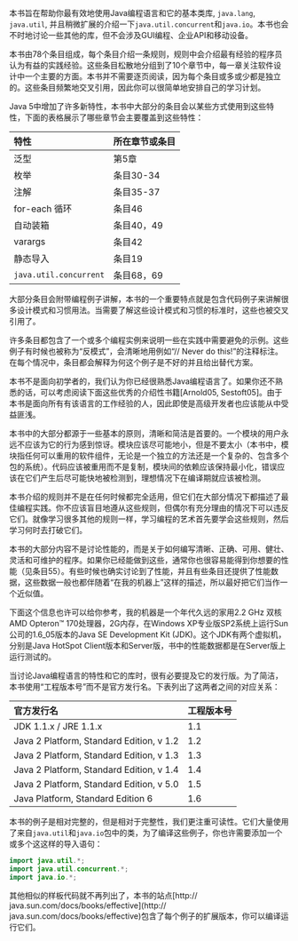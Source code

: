 本书旨在帮助你最有效地使用Java编程语言和它的基本类库, `java.lang`, `java.util`, 并且稍微扩展的介绍一下`java.util.concurrent`和`java.io`。本书也会不时地讨论一些其他的库，但不会涉及GUI编程、企业API和移动设备。

本书由78个条目组成，每个条目介绍一条规则，规则中会介绍最有经验的程序员认为有益的实践经验。这些条目松散地分组到了10个章节中，每一章关注软件设计中一个主要的方面。本书并不需要逐页阅读，因为每个条目或多或少都是独立的。这些条目频繁地交叉引用，因此你可以很简单地安排自己的学习计划。  

Java 5中增加了许多新特性，本书中大部分的条目会以某些方式使用到这些特性，下面的表格展示了哪些章节会主要覆盖到这些特性：

| 特性 | 所在章节或条目 |  
| :-- | :-- |    
| 泛型 | 第5章 |  
| 枚举 | 条目30-34 |
| 注解 | 条目35-37 |
| for-each 循环 | 条目46 | 
| 自动装箱 | 条目40，49 |  
| varargs | 条目42 |  
| 静态导入 | 条目19 |  
| `java.util.concurrent` | 条目68，69 |  

大部分条目会附带编程例子讲解，本书的一个重要特点就是包含代码例子来讲解很多设计模式和习惯用法。当需要了解这些设计模式和习惯的标准时，这些也被交叉引用了。  

许多条目都包含了一个或多个编程实例来说明一些在实践中需要避免的示例。这些例子有时候也被称为“反模式”，会清晰地用例如“// Never do this!”的注释标注。在每个情况中，条目都会解释为何这个例子是不好的并且给出替代方案。  

本书不是面向初学者的，我们认为你已经很熟悉Java编程语言了。如果你还不熟悉的话，可以考虑阅读下面这些优秀的介绍性书籍[Arnold05, Sestoft05]。由于本书是面向所有有该语言的工作经验的人，因此即使是高级开发者也应该能从中受益匪浅。  

本书中的大部分都源于一些基本的原则，清晰和简洁是首要的。一个模块的用户永远不应该为它的行为感到惊讶。模块应该尽可能地小，但是不要太小（本书中，模块指任何可以重用的软件组件，无论是一个独立的方法还是一个复杂的、包含多个包的系统）。代码应该被重用而不是复制，模块间的依赖应该保持最小化，错误应该在它们产生后尽可能快地被检测到，理想情况下在编译期就应该被检测。  

本书介绍的规则并不是在任何时候都完全适用，但它们在大部分情况下都描述了最佳编程实践。你不应该盲目地遵从这些规则，但偶尔有充分理由的情况下可以违反它们。就像学习很多其他的规则一样，学习编程的艺术首先要学会这些规则，然后学习何时去打破它们。
  
本书的大部分内容不是讨论性能的，而是关于如何编写清晰、正确、可用、健壮、灵活和可维护的程序。如果你已经能做到这些，通常你也很容易能得到你想要的性能（见条目55）。有些时候也确实讨论到了性能，并且有些条目还提供了性能数据，这些数据一般也都伴随着“在我的机器上”这样的描述，所以最好把它们当作一个近似值。  

下面这个信息也许可以给你参考，我的机器是一个年代久远的家用2.2 GHz 双核AMD Opteron™ 170处理器，2G内存，在Windows XP专业版SP2系统上运行Sun公司的1.6_05版本的Java SE Development Kit (JDK)。这个JDK有两个虚拟机，分别是Java HotSpot Client版本和Server版，书中的性能数据都是在Server版上运行测试的。

当讨论Java编程语言的特性和它的库时，很有必要提及它的发行版。为了简洁，本书使用“工程版本号”而不是官方发行名。下表列出了这两者之间的对应关系：    

| 官方发行名 | 工程版本号 |  
| :-- | :-- |  
| JDK 1.1.x / JRE 1.1.x | 1.1 |
| Java 2 Platform, Standard Edition, v 1.2 | 1.2 |
| Java 2 Platform, Standard Edition, v 1.3 | 1.3 |
| Java 2 Platform, Standard Edition, v 1.4 | 1.4 |
| Java 2 Platform, Standard Edition, v 5.0 | 1.5 |
| Java Platform, Standard Edition 6 | 1.6 |

本书的例子是相对完整的，但是相对于完整性，我们更注重可读性。它们大量使用了来自`java.util`和`java.io`包中的类，为了编译这些例子，你也许需要添加一个或多个这这样的导入语句： 
 
```java
import java.util.*;  import java.util.concurrent.*;import java.io.*;
```

其他相似的样板代码就不再列出了，本书的站点[http:// java.sun.com/docs/books/effective](http:// java.sun.com/docs/books/effective)包含了每个例子的扩展版本，你可以编译运行它们。 

